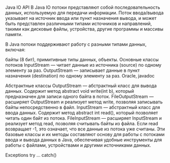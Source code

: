 Java IO API
В Java IO потоки представляют собой последовательность данных, используемую для передачи информации. Поток ввода/вывода указывает на источник ввода или пункт назначения вывода, и может быть представлен различными типами источников и направлений, такими как дисковые файлы, устройства, другие программы и массивы памяти.

В Java потоки поддерживают работу с разными типами данных, включая:

байты (8 бит),
примитивные типы данных,
объекты.
Основные классы потоков
InputStream — читает данные из источника (source) по одному элементу за раз.
OutputStream — записывает данные в пункт назначения (destination) по одному элементу за раз.
Oracle, javadoc

Абстрактные классы
OutputStream — абстрактный класс для вывода данных. Содержит метод abstract void write(int b), который предназначен для записи одного байта в поток.
FileOutputStream — расширяет OutputStream и реализует метод write, позволяя записывать байты непосредственно в файл.
InputStream — абстрактный класс для ввода данных. Содержит метод abstract int read(), который позволяет читать один байт из потока.
FileInputStream — расширяет InputStream и реализует метод read, позволяя считывать байты из файла. Если read возвращает -1, это означает, что все данные из потока уже считаны.
Эти базовые классы и их методы составляют основу для работы с потоками ввода и вывода данных в Java, обеспечивая удобные инструменты для работы с файлами, устройствами и другими источниками данных.

Exceptions try ... catch()